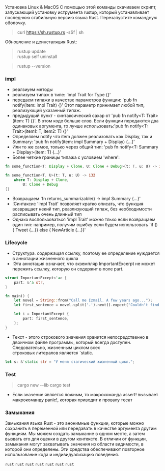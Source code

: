 Установка Linux & MacOS
С помощью этой команды скачиваем скрипт, запускающий установку иструмента rustup,
который устанавливает последнюю стабильную версию языка Rust.
Перезапустите командную оболочку.

>curl https://sh.rustup.rs -sSf | sh

Обновление и деинсталяция Rust:
> rustup update\
> rustup self uninstall

> rustup --version

### impl
- реалзиуем методы
- реализуем типаж в типе: 'impl Trait for Type {}'
- передаем типажи в качестве параметров функции: 'pub fn notify(item: impl Trait) {}' Этот параметр принимает любой
тип, реализующий указанный типаж.
- предыдущий пункт - синтаксический сахар от 'pub fn notify<T: Trait>(item: T) {}'. В этом коде больше слов.
Если функции передаются два одинаковых аргумента, то лучше использовать:'pub fn notify<T: Trait>(item1: T, item2: T) {}'
- Определяем notify что item должен реализовать как Display, так и Summary: 'pub fn notify(item: impl Summary + Display) {...}'
- Или то же самое, только через общий тип: 'pub fn notify<T: Summary + Display>(item: T) {...}'
- Более четкие границы  типажа с условием 'where':
```rust
fn some_function<T: Display + Clone, U: Clone + Debug>(t: T, u: U) -> i32 {}

fn some_function<T, U>(t: T, u: U) -> i32
	where T: Display + Clone,
		U: Clone + Debug
{}
```
- Возвращаем 'fn returns_summarizable() -> impl Summary {...}'
- !Синтаксис 'impl Trait' позволяет кратко описать, что функция возвращает некий тип, реазлизующий типаж, без необходимости расписывать очень длинный тип
- Однако воспользоваться 'impl Trait' можно тлько если возвращаем один тип: например, получим ошибку если будем использовать 'if () { Tweet {...}} else { NewArticle {...}}'


### Lifecycle
- Структура. содержащая ссылку, поэтому ее определение нуждается в аннотации жизненного цикла
- !Эта аннотация означает, что экземпляр ImportantExcerpt не может пережить ссылку, которую он содержит в поле part.
```rust
struct ImportantExcept<'a> {
    part: &'a str,
}

fn main() {
    let novel = String::from("Call me Izmail. A few years ago...");
    let first_sentence = novel.split('.').next().expect("Couldn't find '.'");

    let i = ImportantExcept {
        part: first_sentence,
    };
}
```
- Текст - этого строкового значения хранится непосредственно в двоичном файле программы, который всегда доступен. Следовательно, жизненным циклом всех\
строковых литералов является `static.
```rust
let s: &'static str = "У меня статический жизненный цикл.";
```

### Test
> cargo new <name> --lib
> cargo test

- Если значение является ложным, то макрокоманда assert! вызывает макрокоманду panic!, которая приводит к провалу тесат


### Замыкания
Замыкания языка Rust - это анонимные функции, которые можно сохранить в переменной или передавать в качестве аргумента другим функциям.
Мы можем создать замыкание в одном месте, а затем вызвать его для оценки в другом контексте. В отличии от функции, замыкания могут захватывать значения
из области видимости, в которой они определены. Эти средства обеспечивают повторное использование кода и индивидуализацию поведения.


```rust```
```rust```
```rust```
```rust```
```rust```
```rust```
```rust```